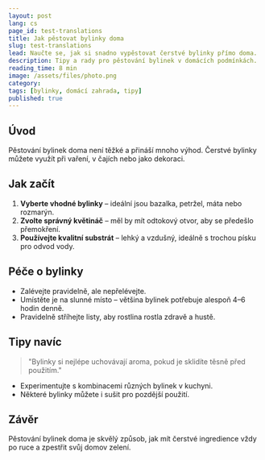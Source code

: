 ```yaml
---
layout: post
lang: cs
page_id: test-translations
title: Jak pěstovat bylinky doma
slug: test-translations
lead: Naučte se, jak si snadno vypěstovat čerstvé bylinky přímo doma.
description: Tipy a rady pro pěstování bylinek v domácích podmínkách.
reading_time: 8 min
image: /assets/files/photo.png
category:
tags: [bylinky, domácí zahrada, tipy]
published: true
---
```

## Úvod

Pěstování bylinek doma není těžké a přináší mnoho výhod. Čerstvé bylinky můžete využít při vaření, v čajích nebo jako dekoraci.

## Jak začít

1. **Vyberte vhodné bylinky** – ideální jsou bazalka, petržel, máta nebo rozmarýn.
2. **Zvolte správný květináč** – měl by mít odtokový otvor, aby se předešlo přemokření.
3. **Používejte kvalitní substrát** – lehký a vzdušný, ideálně s trochou písku pro odvod vody.

## Péče o bylinky

- Zalévejte pravidelně, ale nepřelévejte.  
- Umístěte je na slunné místo – většina bylinek potřebuje alespoň 4–6 hodin denně.  
- Pravidelně stříhejte listy, aby rostlina rostla zdravě a hustě.

## Tipy navíc

> "Bylinky si nejlépe uchovávají aroma, pokud je sklidíte těsně před použitím."

- Experimentujte s kombinacemi různých bylinek v kuchyni.  
- Některé bylinky můžete i sušit pro pozdější použití.

## Závěr

Pěstování bylinek doma je skvělý způsob, jak mít čerstvé ingredience vždy po ruce a zpestřit svůj domov zelení.